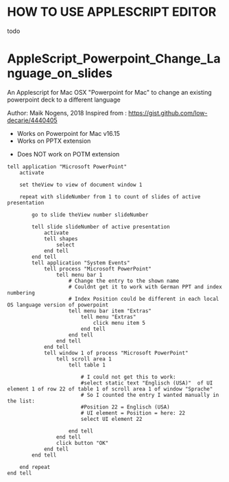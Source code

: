 # HOW TO USE APPLESCRIPT EDITOR
todo

# AppleScript_Powerpoint_Change_Language_on_slides
An Applescript for Mac OSX "Powerpoint for Mac" to change an existing powerpoint deck to a different language



Author: Maik Nogens, 2018
Inspired from : https://gist.github.com/low-decarie/4440405

+ Works on Powerpoint for Mac v16.15
+ Works on PPTX extension

- Does NOT work on POTM extension

```
tell application "Microsoft PowerPoint"
	activate
	
	set theView to view of document window 1
	
	repeat with slideNumber from 1 to count of slides of active presentation
		
		go to slide theView number slideNumber
		
		tell slide slideNumber of active presentation
			activate
			tell shapes
				select
			end tell
		end tell
		tell application "System Events"
			tell process "Microsoft PowerPoint"
				tell menu bar 1
					# Change the entry to the shown name
					# Couldnt get it to work with German PPT and index numbering
					# Index Position could be different in each local OS language version of powerpoint
					tell menu bar item "Extras"
						tell menu "Extras"
							click menu item 5
						end tell
					end tell
				end tell
			end tell
			tell window 1 of process "Microsoft PowerPoint"
				tell scroll area 1
					tell table 1
						
						# I could not get this to work:
						#select static text "Englisch (USA)"  of UI element 1 of row 22 of table 1 of scroll area 1 of window "Sprache" 
						# So I counted the entry I wanted manually in the list:
						#Position 22 = Englisch (USA)
						# UI element = Position = here: 22
						select UI element 22
						
					end tell
				end tell
				click button "OK"
			end tell
		end tell
		
	end repeat
end tell
```
